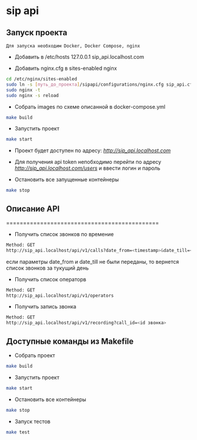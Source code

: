 # sip api
## Запуск проекта
```
Для запуска необходим Docker, Docker Compose, nginx
```
* Добавить в /etc/hosts  127.0.0.1 sip_api.localhost.com

* Добавить nginx.cfg в sites-enabled nginx
```sh
cd /etc/nginx/sites-enabled
sudo ln -s [путь_до_проекта]/sipapi/configurations/nginx.cfg sip_api.cfg
sudo nginx -t
sudo nginx -s reload
```
* Собрать images по схеме описанной в docker-compose.yml
```sh
make build
```
* Запустить проект
```sh
make start
```

* Проект будет доступен по адресу: *http://sip_api.localhost.com*

* Для получения api token непобходимо перейти по адресу *http://sip_api.localhost.com/users* и ввести логин и пароль

* Остановить все запущенные контейнеры
```sh
make stop
```
## Описание API
=============================================
* Получить список звонков по времение
```sh
Method: GET
http://sip_api.localhost/api/v1/calls?date_from=<timestamp>&date_till=<timestamp>
```
если параметры date_from и date_till не были переданы, то вернется список звонков за тукущий день

* Получить список операторв
```sh
Method: GET
http://sip_api.localhost/api/v1/operators
```

* Получить запись звонка
```sh
Method: GET
http://sip_api.localhost/api/v1/recording?call_id=<id звонка>
```

## Доступные команды из Makefile
* Собрать проект 
```sh
make build
```
* Запустить проект
```sh
make start
```
* Остановить все контейнеры
```sh
make stop
```
* Запуск тестов
```sh
make test
```
